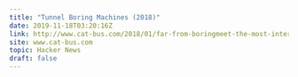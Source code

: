 ```yaml
---
title: "Tunnel Boring Machines (2018)"
date: 2019-11-18T03:20:16Z
link: http://www.cat-bus.com/2018/01/far-from-boringmeet-the-most-interesting-tunnel-boring-machines/?utm_medium=RSS&utm_source=hune
site: www.cat-bus.com
topic: Hacker News
draft: false
---
```

